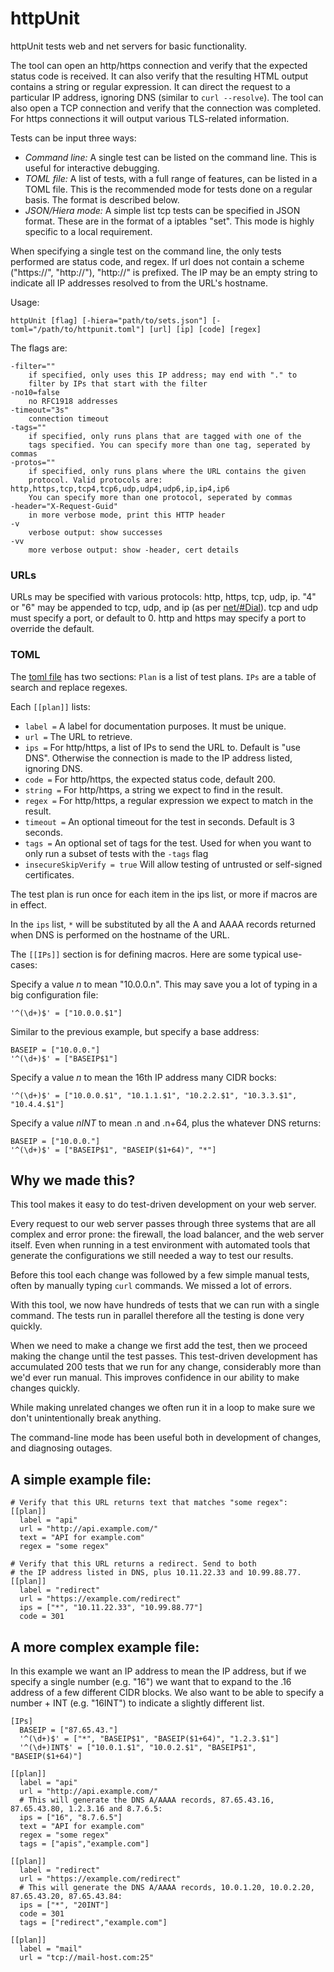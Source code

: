 # httpUnit

httpUnit tests web and net servers for basic functionality.

The tool can open an http/https connection and verify that the expected
status code is received. It can also verify that the resulting HTML output
contains a string or regular expression. It can direct the request to a
particular IP address, ignoring DNS (similar to `curl --resolve`). The tool
can also open a TCP connection and verify that the connection was completed.
For https connections it will output various TLS-related information.

Tests can be input three ways:

 * *Command line:* A single test can be listed on the command line. This is useful for interactive debugging.
 * *TOML file:* A list of tests, with a full range of features, can be listed in a TOML file. This is the recommended mode for tests done on a regular basis. The format is described below.
 * *JSON/Hiera mode:* A simple list tcp tests can be specified in JSON format. These are in the format of a iptables "set". This mode is highly specific to a local requirement.

When specifying a single test on the command line, the only tests performed
are status code, and regex. If url does not contain a scheme ("https://",
"http://"), "http://" is prefixed. The IP may be an empty string to indicate
all IP addresses resolved to from the URL's hostname.

Usage:

	httpUnit [flag] [-hiera="path/to/sets.json"] [-toml="/path/to/httpunit.toml"] [url] [ip] [code] [regex]

The flags are:

	-filter=""
		if specified, only uses this IP address; may end with "." to
		filter by IPs that start with the filter
	-no10=false
		no RFC1918 addresses
	-timeout="3s"
		connection timeout
	-tags=""
	    if specified, only runs plans that are tagged with one of the
		tags specified. You can specify more than one tag, seperated by commas
	-protos=""
		if specified, only runs plans where the URL contains the given
		protocol. Valid protocols are: http,https,tcp,tcp4,tcp6,udp,udp4,udp6,ip,ip4,ip6
		You can specify more than one protocol, seperated by commas
	-header="X-Request-Guid"
		in more verbose mode, print this HTTP header
	-v
		verbose output: show successes
	-vv
		more verbose output: show -header, cert details

### URLs

URLs may be specified with various protocols: http, https, tcp,
udp, ip. "4" or "6" may be appended to tcp, udp, and ip (as per
[net/#Dial](http://golang.org/pkg/net/#Dial)). tcp and udp must specify
a port, or default to 0. http and https may specify a port to override
the default.

### TOML

The [toml file](https://github.com/toml-lang/toml) has two sections:
`Plan` is a list of test plans.
`IPs` are a table of search and replace regexes.

Each `[[plan]]` lists:

 * `label =` A label for documentation purposes. It must be unique.
 * `url =` The URL to retrieve.
 * `ips =` For http/https, a list of IPs to send the URL to. Default is "use DNS". Otherwise the connection is made to the IP address listed, ignoring DNS.
 * `code =` For http/https, the expected status code, default 200.
 * `string =` For http/https, a string we expect to find in the result.
 * `regex =` For http/https, a regular expression we expect to match in the result.
 * `timeout =` An optional timeout for the test in seconds. Default is 3 seconds.
 * `tags =` An optional set of tags for the test. Used for when you want to only run a subset of tests with the `-tags` flag
 * `insecureSkipVerify = true` Will allow testing of untrusted or self-signed certificates.


The test plan is run once for each item in the ips list, or more if macros
are in effect.

In the `ips` list, `*` will be substituted by all the A and AAAA records
returned when DNS is performed on the hostname of the URL.

The `[[IPs]]` section is for defining macros. Here are some typical use-cases:

Specify a value _n_ to mean "10.0.0.n". This may save you a lot of typing
in a big configuration file:

	'^(\d+)$' = ["10.0.0.$1"]

Similar to the previous example, but specify a base address:

	BASEIP = ["10.0.0."]
	'^(\d+)$' = ["BASEIP$1"]

Specify a value _n_ to mean the 16th IP address many CIDR bocks:

	'^(\d+)$' = ["10.0.0.$1", "10.1.1.$1", "10.2.2.$1", "10.3.3.$1", "10.4.4.$1"]

Specify a value _nINT_ to mean .n and .n+64, plus the whatever DNS returns:

	BASEIP = ["10.0.0."]
	'^(\d+)$' = ["BASEIP$1", "BASEIP($1+64)", "*"]

## Why we made this?

This tool makes it easy to do test-driven development on your web server.

Every request to our web server passes through three systems that are all
complex and error prone: the firewall, the load balancer, and the web server
itself.  Even when running in a test environment with automated tools that
generate the configurations we still needed a way to test our results.

Before this tool each change was followed by a few simple manual tests,
often by manually typing `curl` commands. We missed a lot of errors.

With this tool, we now have hundreds of tests that we can run with a single
command. The tests run in parallel therefore all the testing is done very
quickly.

When we need to make a change we first add the test, then we proceed making
the change until the test passes. This test-driven development has accumulated
200 tests that we run for any change, considerably more than we'd ever run
manual. This improves confidence in our ability to make changes quickly.

While making unrelated changes we often run it in a loop to make sure we
don't unintentionally break anything.

The command-line mode has been useful both in development of changes, and
diagnosing outages.

## A simple example file:

	# Verify that this URL returns text that matches "some regex":
	[[plan]]
	  label = "api"
	  url = "http://api.example.com/"
	  text = "API for example.com"
	  regex = "some regex"

	# Verify that this URL returns a redirect. Send to both
	# the IP address listed in DNS, plus 10.11.22.33 and 10.99.88.77.
	[[plan]]
	  label = "redirect"
	  url = "https://example.com/redirect"
	  ips = ["*", "10.11.22.33", "10.99.88.77"]
	  code = 301

## A more complex example file:

In this example we want an IP address to mean the IP address, but if we
specify a single number (e.g. "16") we want that to expand to the .16 address
of a few different CIDR blocks. We also want to be able to specify a number +
INT (e.g. "16INT") to indicate a slightly different list.

	[IPs]
	  BASEIP = ["87.65.43."]
	  '^(\d+)$' = ["*", "BASEIP$1", "BASEIP($1+64)", "1.2.3.$1"]
	  '^(\d+)INT$' = ["10.0.1.$1", "10.0.2.$1", "BASEIP$1", "BASEIP($1+64)"]
	
	[[plan]]
	  label = "api"
	  url = "http://api.example.com/"
	  # This will generate the DNS A/AAAA records, 87.65.43.16, 87.65.43.80, 1.2.3.16 and 8.7.6.5:
	  ips = ["16", "8.7.6.5"]
	  text = "API for example.com"
	  regex = "some regex"
	  tags = ["apis","example.com"]
	
	[[plan]]
	  label = "redirect"
	  url = "https://example.com/redirect"
	  # This will generate the DNS A/AAAA records, 10.0.1.20, 10.0.2.20, 87.65.43.20, 87.65.43.84:
	  ips = ["*", "20INT"]
	  code = 301
	  tags = ["redirect","example.com"]
	
	[[plan]]
	  label = "mail"
	  url = "tcp://mail-host.com:25"
